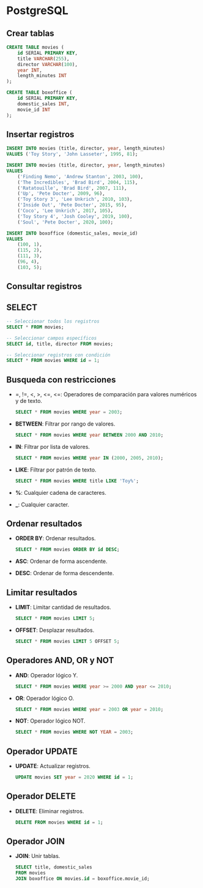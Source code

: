 # PostgreSQL

## Crear tablas

```sql
CREATE TABLE movies (
    id SERIAL PRIMARY KEY,
    title VARCHAR(255),
    director VARCHAR(100),
    year INT,
    length_minutes INT
);

CREATE TABLE boxoffice (
    id SERIAL PRIMARY KEY,
    domestic_sales INT,
    movie_id INT
);
```

## Insertar registros

```sql
INSERT INTO movies (title, director, year, length_minutes)
VALUES ('Toy Story', 'John Lasseter', 1995, 81);

INSERT INTO movies (title, director, year, length_minutes)
VALUES
    ('Finding Nemo', 'Andrew Stanton', 2003, 100),
    ('The Incredibles', 'Brad Bird', 2004, 115),
    ('Ratatouille', 'Brad Bird', 2007, 111),
    ('Up', 'Pete Docter', 2009, 96),
    ('Toy Story 3', 'Lee Unkrich', 2010, 103),
    ('Inside Out', 'Pete Docter', 2015, 95),
    ('Coco', 'Lee Unkrich', 2017, 105),
    ('Toy Story 4', 'Josh Cooley', 2019, 100),
    ('Soul', 'Pete Docter', 2020, 100);

INSERT INTO boxoffice (domestic_sales, movie_id)
VALUES
    (100, 1),
    (115, 2),
    (111, 3),
    (96, 4),
    (103, 5);
```

## Consultar registros

## SELECT

```sql
-- Seleccionar todos los registros
SELECT * FROM movies;

-- Seleccionar campos específicos
SELECT id, title, director FROM movies;

-- Seleccionar registros con condición
SELECT * FROM movies WHERE id = 1;
```

## Busqueda con restricciones

- =, !=, <, >, <=, <=: Operadores de comparación para valores numéricos y de texto.
    ```sql
    SELECT * FROM movies WHERE year = 2003;
    ```

- **BETWEEN**: Filtrar por rango de valores.
    ```sql
    SELECT * FROM movies WHERE year BETWEEN 2000 AND 2010;
    ```

- **IN**: Filtrar por lista de valores.
    ```sql
    SELECT * FROM movies WHERE year IN (2000, 2005, 2010);
    ```

- **LIKE**: Filtrar por patrón de texto.
    ```sql
    SELECT * FROM movies WHERE title LIKE 'Toy%';
    ```

- **%**: Cualquier cadena de caracteres.

- **_**: Cualquier caracter.

## Ordenar resultados

- **ORDER BY**: Ordenar resultados.
    ```sql
    SELECT * FROM movies ORDER BY id DESC;
    ```

- **ASC**: Ordenar de forma ascendente.
- **DESC**: Ordenar de forma descendente.

## Limitar resultados

- **LIMIT**: Limitar cantidad de resultados.
    ```sql
    SELECT * FROM movies LIMIT 5;
    ```

- **OFFSET**: Desplazar resultados.
    ```sql
    SELECT * FROM movies LIMIT 5 OFFSET 5;
    ```

## Operadores AND, OR y NOT

- **AND**: Operador lógico Y.
    ```sql
    SELECT * FROM movies WHERE year >= 2000 AND year <= 2010;
    ```

- **OR**: Operador lógico O.
    ```sql
    SELECT * FROM movies WHERE year = 2003 OR year = 2010;
    ```

- **NOT**: Operador lógico NOT.
    ```sql
    SELECT * FROM movies WHERE NOT YEAR = 2003;
    ```

## Operador UPDATE

- **UPDATE**: Actualizar registros.
    ```sql
    UPDATE movies SET year = 2020 WHERE id = 1;
    ```

## Operador DELETE

- **DELETE**: Eliminar registros.
    ```sql
    DELETE FROM movies WHERE id = 1;
    ```

## Operador JOIN

- **JOIN**: Unir tablas.
    ```sql
    SELECT title, domestic_sales
    FROM movies
    JOIN boxoffice ON movies.id = boxoffice.movie_id;
    ```